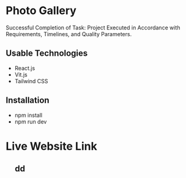 # Photo Gallery

Successful Completion of Task: Project Executed in Accordance with Requirements, Timelines, and Quality Parameters.

## Usable Technologies

<ul>
    <li>React.js</li>
    <li>Vit.js</li>
    <li>Tailwind CSS</li>
</ul>

## Installation

<ul>
    <li>npm install</li>
    <li>npm run dev</li>
</ul>

# Live Website Link

<ul>
    <h2>dd</h2>
</ul>
